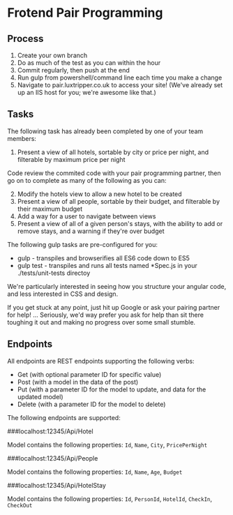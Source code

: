 # Frotend Pair Programming

## Process

1. Create your own branch
2. Do as much of the test as you can within the hour
3. Commit regularly, then push at the end
4. Run gulp from powershell/command line each time you make a change
5. Navigate to pair.luxtripper.co.uk to access your site! (We've already set up an IIS host for you; we're awesome like that.)

## Tasks

The following task has already been completed by one of your team members: 

1. Present a view of all hotels, sortable by city or price per night, and filterable by maximum price per night

Code review the commited code with your pair programming partner, then go on to complete as many of the following as you can:

2. Modify the hotels view to allow a new hotel to be created
3. Present a view of all people, sortable by their budget, and filterable by their maximum budget
4. Add a way for a user to navigate between views
5. Present a view of all of a given person's stays, with the ability to add or remove stays, and a warning if they're over budget

The following gulp tasks are pre-configured for you:

* gulp - transpiles and browserifies all ES6 code down to ES5
* gulp test - transpiles and runs all tests named *Spec.js in your ./tests/unit-tests directoy

We're particularly interested in seeing how you structure your angular code, and less interested in CSS and design. 

If you get stuck at any point, just hit up Google or ask your pairing partner for help! ... Seriously, we'd way prefer you ask for help than sit there toughing it out and making no progress over some small stumble.

## Endpoints

All endpoints are REST endpoints supporting the following verbs:

* Get (with optional parameter ID for specific value)
* Post (with a model in the data of the post)
* Put (with a parameter ID for the model to update, and data for the updated model)
* Delete (with a parameter ID for the model to delete)

The following endpoints are supported:

###localhost:12345/Api/Hotel

Model contains the following properties: `Id`, `Name`, `City`, `PricePerNight`

###localhost:12345/Api/People

Model contains the following properties: `Id`, `Name`, `Age`, `Budget`

###localhost:12345/Api/HotelStay

Model contains the following properties: `Id`, `PersonId`, `HotelId`, `CheckIn`, `CheckOut`
